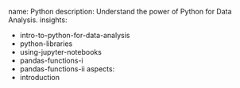 name: Python
description: Understand the power of Python for Data Analysis.
insights:
  - intro-to-python-for-data-analysis
  - python-libraries
  - using-jupyter-notebooks
  - pandas-functions-i
  - pandas-functions-ii
aspects:
  - introduction